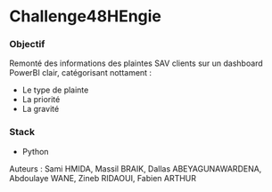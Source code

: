 # Challenge48HEngie  

### Objectif
Remonté des informations des plaintes SAV clients sur un dashboard PowerBI clair, catégorisant nottament :  
- Le type de plainte  
- La priorité  
- La gravité  

### Stack
- Python

  
Auteurs : Sami HMIDA, Massil BRAIK, Dallas ABEYAGUNAWARDENA, Abdoulaye WANE, Zineb RIDAOUI, Fabien ARTHUR  